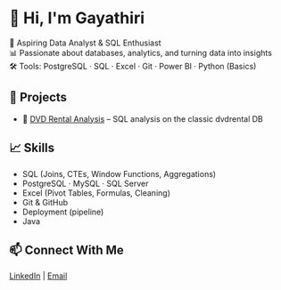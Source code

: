# 👋 Hi, I'm Gayathiri

🎯 Aspiring Data Analyst & SQL Enthusiast  
📊 Passionate about databases, analytics, and turning data into insights  
🛠️ Tools: PostgreSQL · SQL · Excel · Git · Power BI · Python (Basics)

## 🔧 Projects

- 📁 [DVD Rental Analysis](https://github.com/gayathrirajesh/dvdrental-analysis) – SQL analysis on the classic dvdrental DB

## 📈 Skills

- SQL (Joins, CTEs, Window Functions, Aggregations)
- PostgreSQL · MySQL · SQL Server
- Excel (Pivot Tables, Formulas, Cleaning)
- Git & GitHub
- Deployment (pipeline)
- Java

## 📫 Connect With Me

[LinkedIn](https://www.linkedin.com/in/gayathiri-rajesh-913b56169/) | [Email](gayathirirajesh21@gmail.com)
